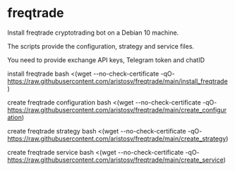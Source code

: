 # freqtrade

Install freqtrade cryptotrading bot on a Debian 10 machine.


The scripts provide the configuration, strategy and service files.


You need to provide exchange API keys, Telegram token and chatID

install freqtrade
bash <(wget --no-check-certificate -qO- https://raw.githubusercontent.com/aristosv/freqtrade/main/install_freqtrade)

create freqtrade configuration
bash <(wget --no-check-certificate -qO- https://raw.githubusercontent.com/aristosv/freqtrade/main/create_configuration)

create freqtrade strategy
bash <(wget --no-check-certificate -qO- https://raw.githubusercontent.com/aristosv/freqtrade/main/create_strategy)

create freqtrade service
bash <(wget --no-check-certificate -qO- https://raw.githubusercontent.com/aristosv/freqtrade/main/create_service)

